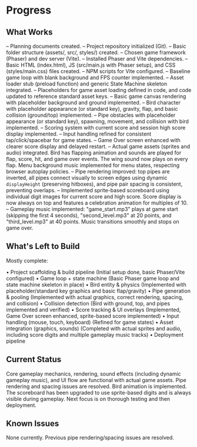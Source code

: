 # Progress

## What Works
– Planning documents created.
– Project repository initialized (Git).
– Basic folder structure (assets/, src/, styles/) created.
– Chosen game framework (Phaser) and dev server (Vite).
– Installed Phaser and Vite dependencies.
– Basic HTML (index.html), JS (src/main.js with Phaser setup), and CSS (styles/main.css) files created.
– NPM scripts for Vite configured.
– Baseline game loop with blank background and FPS counter implemented.
– Asset loader stub (preload function) and generic State Machine skeleton integrated.
– Placeholders for game asset loading defined in code, and code updated to reference standard asset keys.
– Basic game canvas rendering with placeholder background and ground implemented.
– Bird character with placeholder appearance (or standard key), gravity, flap, and basic collision (ground/top) implemented.
– Pipe obstacles with placeholder appearance (or standard key), spawning, movement, and collision with bird implemented.
– Scoring system with current score and session high score display implemented.
– Input handling refined for consistent tap/click/spacebar for game states.
– Game Over screen enhanced with clearer score display and delayed restart.
– Actual game assets (sprites and audio) integrated. Bird has flapping animation and sounds are played for flap, score, hit, and game over events. The wing sound now plays on every flap. Menu background music implemented for menu states, respecting browser autoplay policies.
– Pipe rendering improved: top pipes are inverted, all pipes connect visually to screen edges using dynamic `displayHeight` (preserving hitboxes), and pipe pair spacing is consistent, preventing overlaps.
– Implemented sprite-based scoreboard using individual digit images for current score and high score. Score display is now always on top and features a celebration animation for multiples of 10.
– Gameplay music implemented: "game_start.mp3" plays at game start (skipping the first 4 seconds), "second_level.mp3" at 20 points, and "third_level.mp3" at 40 points. Music transitions smoothly and stops on game over.

## What's Left to Build
Mostly complete:

• Project scaffolding & build pipeline (Initial setup done, basic Phaser/Vite configured)
• Game loop + state machine (Basic Phaser game loop and state machine skeleton in place)
• Bird entity & physics (Implemented with placeholder/standard key graphics and basic flap/gravity)
• Pipe generation & pooling (Implemented with actual graphics, correct rendering, spacing, and collision)
• Collision detection (Bird with ground, top, and pipes implemented and verified)
• Score tracking & UI overlays (Implemented, Game Over screen enhanced, sprite-based score implemented)
• Input handling (mouse, touch, keyboard) (Refined for game states)
• Asset integration (graphics, sounds) (Completed with actual sprites and audio, including score digits and multiple gameplay music tracks)
• Deployment pipeline

## Current Status
Core gameplay mechanics, rendering, sound effects (including dynamic gameplay music), and UI flow are functional with actual game assets. Pipe rendering and spacing issues are resolved. Bird animation is implemented. The scoreboard has been upgraded to use sprite-based digits and is always visible during gameplay. Next focus is on thorough testing and then deployment.

## Known Issues
None currently. Previous pipe rendering/spacing issues are resolved. 